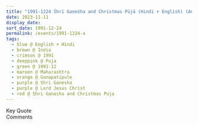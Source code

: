 ```yaml
---
title: "1991-1224 Śhrī Gaṇeśha and Christmas Pūjā (Hindi + English) (Aṅgārikā Chaturthī Day), Gaṇapatīpuḷe, Maharashtra, India"
date: 2023-11-11
display_date: 
sort_date: 1991-12-24
permalink: /events/1991-1224-a
tags:
  - blue @ English + Hindi
  - brown @ India
  - crimson @ 1991
  - deeppink @ Puja
  - green @ 1991-12
  - maroon @ Maharashtra
  - orange @ Ganapatipule
  - purple @ Shri Ganesha
  - purple @ Lord Jesus Christ  
  - red @ Shri Ganesha and Christmas Puja
---
```


<wave-list>
  <list-title color="green" width="75">Key Quote</list-title>
  <list-item color="BlanchedAlmond"  width="200"></list-item>
  <list-item color="Lavender"></list-item>
  <list-item color="BlanchedAlmond"></list-item>
</wave-list>

<br>

<wave-list>
  <list-title color="green" width="75">Comments</list-title>
  <list-item color="BlanchedAlmond"  width="200"></list-item>
  <list-item color="Lavender"></list-item>
  <list-item color="BlanchedAlmond"></list-item>
</wave-list>